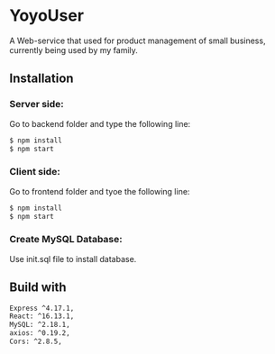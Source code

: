 # YoyoUser
A Web-service that used for product management of small business, currently being used by my family.

## Installation

### Server side:
  Go to backend folder and type the following line:
  ```sh
$ npm install
$ npm start
```
### Client side:
  Go to frontend folder and tyoe the following line:
  ```sh
$ npm install 
$ npm start
```
### Create MySQL Database:
  Use init.sql file to install database.
  
## Build with
  ```sh
  Express ^4.17.1,
  React: ^16.13.1,  
  MySQL: ^2.18.1,
  axios: ^0.19.2,
  Cors: ^2.8.5,
  ```
